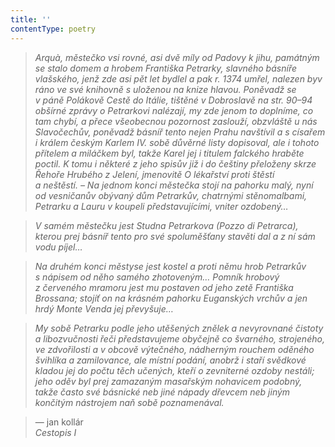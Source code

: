 ```yaml
---
title: ''
contentType: poetry
---
```


<section>

> 

> 

> 

> _Arquà, městečko vsi rovné, asi dvě míly od Padovy k jihu, památným se stalo domem a hrobem Františka Petrarky, slavného básníře vlašského, jenž zde asi pět let bydlel a pak r. 1374 umřel, nalezen byv ráno ve své knihovně s uloženou na knize hlavou. Poněvadž se v páně Polákově Cestě do Itálie, tištěné v Dobroslavě na str. 90–94 obšírné zprávy o Petrarkovi nalézají, my zde jenom to doplníme, co tam chybí, a přece všeobecnou pozornost zaslouží, obzvláště u nás Slavočechův, poněvadž básníř tento nejen Prahu navštívil a s císařem i králem českým Karlem IV. sobě důvěrné listy dopisoval, ale i tohoto přítelem a miláčkem byl, takže Karel jej i titulem falckého hraběte poctil. K tomu i některé z jeho spisův již i do češtiny přeloženy skrze Řehoře Hrubého z Jelení, jmenovitě O lékařství proti štěstí a neštěstí. – Na jednom konci městečka stojí na pahorku malý, nyní od vesničanův obývaný dům Petrarkův, chatrnými stěnomalbami, Petrarku a Lauru v koupeli představujícími, vniter ozdobený…_

> _V samém městečku jest Studna Petrarkova (Pozzo di Petrarca), kterou prej básníř tento pro své spoluměšťany stavěti dal a z ní sám vodu píjel…_

> _Na druhém konci městyse jest kostel a proti němu hrob Petrar­kův s nápisem od něho samého zhotoveným… Pomník hrobový z červeného mramoru jest mu postaven od jeho zetě Františka Brossana; stojíť on na krásném pahorku Euganských vrchův a jen hrdý Monte Venda jej převyšuje…_

> _My sobě Petrarku podle jeho utěšených znělek a nevyrovnané čistoty a libozvučnosti řeči představujeme obyčejně co švarného, strojeného, ve zdvořilosti a v obcově výtečného, nádherným rouchem oděného švihlíka a zamilovance, ale místní podání, anobrž i staří svědkové kladou jej do počtu těch učených, kteří o zevniterné ozdoby nestáli; jeho oděv byl prej zamazaným masařským nohavicem podobný, takže často své básnické neb jiné nápady dřevcem neb jiným končitým nástrojem naň sobě poznamenával._

> — jan kollár  
> _Cestopis I_

</section>
